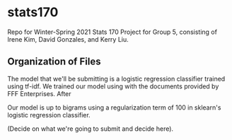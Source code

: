# stats170
Repo for Winter-Spring 2021 Stats 170 Project for Group 5, consisting of Irene Kim, David Gonzales, and Kerry Liu. 


## Organization of Files

The model that we'll be submitting is a logistic regression classifier trained using tf-idf. We trained our model using with the documents provided by FFF Enterprises. After 

Our model is up to bigrams using a regularization term of 100 in sklearn's logistic regression classifier.

(Decide on what we're going to submit and decide here). 
